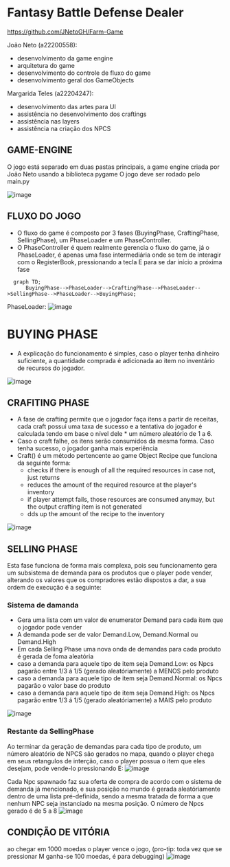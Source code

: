 # Fantasy Battle Defense Dealer
https://github.com/JNetoGH/Farm-Game

João Neto (a22200558):
- desenvolvimento da game  engine
- arquitetura do game
- desenvolvimento do controle de fluxo do game
- desenvolvimento geral dos GameObjects

Margarida Teles (a22204247):
- desenvolvimento das artes para UI
- assistência no desenvolvimento dos craftings
- assistência nas layers
- assistência na criação dos NPCS


## GAME-ENGINE
O jogo está separado em duas pastas principais, a game engine criada por João Neto usando a biblioteca pygame
O jogo deve ser rodado pelo main.py

![image](https://user-images.githubusercontent.com/24737993/206813666-cb213cbe-fb15-4cb6-be44-aa9d5d06cde8.png)



## FLUXO DO JOGO
- O fluxo do game é composto por 3 fases (BuyingPhase, CraftingPhase, SellingPhase), um PhaseLoader e um PhaseController.
- O PhaseController é quem realmente gerencia o fluxo do game, já o PhaseLoader, é apenas uma fase intermediária onde se tem de interagir com o RegisterBook, pressionando a tecla E para se dar início a próxima fase

```mermaid
  graph TD;
      BuyingPhase-->PhaseLoader-->CraftingPhase-->PhaseLoader-->SellingPhase-->PhaseLoader-->BuyingPhase;
```

PhaseLoader:
![image](https://user-images.githubusercontent.com/24737993/206810769-d1908a96-f739-414c-90b1-5932ccde436e.png)

# BUYING PHASE
- A explicação do funcionamento é simples, caso o player tenha dinheiro suficiente, a quantidade comprada é adicionada ao item no inventário de recursos do jogador.


![image](https://user-images.githubusercontent.com/24737993/206812259-bb08fbbb-35dd-4875-aa36-3724feb488e5.png)


## CRAFITING PHASE
- A fase de crafting permite que o jogador faça itens a partir de receitas, cada craft possui uma taxa de sucesso e a tentativa do jogador é calculada tendo em base o nível dele * um número aleatório de 1 a 6.
- Caso o craft falhe, os itens serão consumidos da mesma forma.
Caso tenha sucesso, o jogador ganha mais experiência
- Craft() é um método pertencente ao game Object Recipe que funciona da seguinte forma:
  - checks if there is enough of all the required resources in case not, just returns
  - reduces the amount of the required resource at the player's inventory
  - if player attempt fails, those resources are consumed anymay, but the output crafting item is not generated
  - dds up the amount of the recipe to the inventory

![image](https://user-images.githubusercontent.com/24737993/206812318-b2ae6a8d-0230-4216-9061-d635424a3fe8.png)


## SELLING PHASE
Esta fase funciona de forma mais complexa, pois seu funcionamento gera um subsistema de demanda para os produtos que o player pode vender, alterando os valores que os compradores estão dispostos a dar, a sua ordem de execução é a seguinte:

### Sistema de damanda
- Gera uma lista com um valor de enumerator Demand para cada item que o jogador pode vender
- A demanda pode ser de valor Demand.Low, Demand.Normal ou Demand.High
- Em cada Selling Phase uma nova onda de demandas para cada produto é gerada de foma aleatória
- caso a demanda para aquele tipo de item seja Demand.Low: os Npcs pagarão entre 1/3 á 1/5 (gerado aleatóriamente) a MENOS pelo produto
- caso a demanda para aquele tipo de item seja Demand.Normal: os Npcs pagarão o valor base do produto
- caso a demanda para aquele tipo de item seja Demand.High: os Npcs pagarão entre 1/3 á 1/5 (gerado aleatóriamente) a MAIS pelo produto

![image](https://user-images.githubusercontent.com/24737993/206813192-f8746d01-6c45-4c5a-94fe-d134f1d71aa3.png)


### Restante da SellingPhase
Ao terminar da geração de demandas para cada tipo de produto, um número aleatório de NPCS são gerados no mapa, quando o player chega em seus retangulos de interção, caso o player possua o item que eles desejam, pode vende-lo pressionando E:
  ![image](https://user-images.githubusercontent.com/24737993/206813108-e6e38d64-a8e5-489f-abf0-7070525be5ac.png)

Cada Npc spawnado faz sua oferta de compra de acordo com o sistema de demanda já mencionado, e sua posição no mundo é gerada aleatóriamente dentro de uma lista pré-definida, sendo a mesma tratada de forma a que nenhum NPC seja instanciado na mesma posição.
O número de Npcs gerado é de 5 a 8
![image](https://user-images.githubusercontent.com/24737993/206813441-197b956d-0ae4-43e6-8093-4d3e7d651e4d.png)

## CONDIÇÃO DE VITÓRIA
ao chegar em 1000 moedas o player vence o jogo, (pro-tip: toda vez que se pressionar M ganha-se 100 moedas, é para debugging)
![image](https://user-images.githubusercontent.com/24737993/206813548-9f6a2a64-f3f7-40f2-a58f-a4d34c43a660.png)




